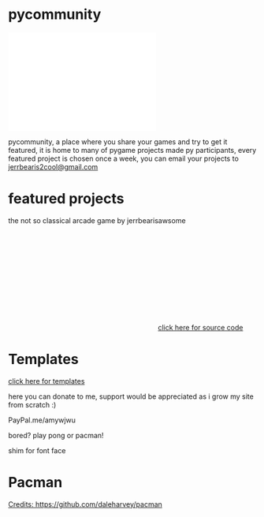 # pycommunity
<embed src="pycommunity.pdf" width="300px" height="200px" /> <p>pycommunity, a place where you share your games and try to get it featured, it is home to many of pygame projects made py participants, every featured project is chosen once a week, you can email your projects to jerrbearis2cool@gmail.com</p>
<h1>featured projects</h1>
<p>the not so classical arcade game by jerrbearisawsome</p>
<embed src="my game-1.jpg" width="300px" height="200px" />
<a href="https://github.com/pycommunity30/pycommunity/blob/master/cool%20-%20Copy.py">click here for source code</a>
<h1>Templates</h1>
<a href="https://github.com/pycommunity30/pycommunity/blob/master/game%20templates">click here for templates</a>
<p>here you can donate to me, support would be appreciated as i grow my site from scratch :)</p>
<p>PayPal.me/amywjwu</p>
<p>bored? play pong or pacman!<p>

  <head>
    <p>              <p> <script src="pong.js"></script>
  </head>
  <body></body>
  <div id="shim">shim for font face</div>

<h1>Pacman</h1>

<p><a href="https://github.com/daleharvey/pacman" target="_blank">Credits: https://github.com/daleharvey/pacman</a></p>

<div id="pacman"></div>



